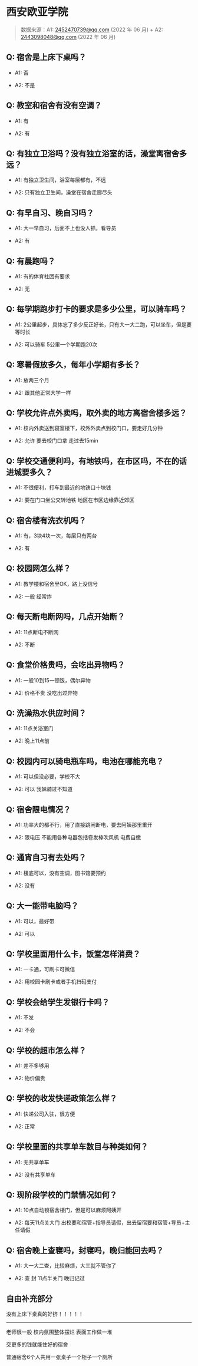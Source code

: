 # 西安欧亚学院

> 数据来源：A1: 2452470739@qq.com (2022 年 06 月) + A2: 2443098048@qq.com (2022 年 06 月)

## Q: 宿舍是上床下桌吗？

- A1: 否

- A2: 不是

## Q: 教室和宿舍有没有空调？

- A1: 有

- A2: 有

## Q: 有独立卫浴吗？没有独立浴室的话，澡堂离宿舍多远？

- A1: 有独立卫生间，浴室每层都有，不远

- A2: 只有独立卫生间，澡堂在宿舍走廊尽头

## Q: 有早自习、晚自习吗？

- A1: 大一早自习，后面不上也没人抓，看导员

- A2: 有

## Q: 有晨跑吗？

- A1: 有的体育社团有要求

- A2: 无

## Q: 每学期跑步打卡的要求是多少公里，可以骑车吗？

- A1: 2公里起步，具体忘了多少反正好长，只有大一大二跑，可以坐车，但是要等时长

- A2: 可以骑车 5公里一个学期跑20次

## Q: 寒暑假放多久，每年小学期有多长？

- A1: 放两三个月

- A2: 跟其他正常大学一样

## Q: 学校允许点外卖吗，取外卖的地方离宿舍楼多远？

- A1: 校内外卖送到寝室楼下，校外外卖点到校门口，要走好几分钟

- A2: 允许 要去校门口拿 走过去15min

## Q: 学校交通便利吗，有地铁吗，在市区吗，不在的话进城要多久？

- A1: 不很便利，打车到最近的地铁口十块钱

- A2: 要在门口坐公交转地铁 地区在市区边缘靠近郊区

## Q: 宿舍楼有洗衣机吗？

- A1: 有，3块4块一次，每层只有两台

- A2: 有

## Q: 校园网怎么样？

- A1: 教学楼和宿舍里OK，路上没信号

- A2: 一般 经常炸

## Q: 每天断电断网吗，几点开始断？

- A1: 11点断电不断网

- A2: 不断

## Q: 食堂价格贵吗，会吃出异物吗？

- A1: 一般10到15一顿饭，偶尔异物

- A2: 价格不贵 没吃出过异物

## Q: 洗澡热水供应时间？

- A1: 11点关浴室门

- A2: 晚上11点前

## Q: 校园内可以骑电瓶车吗，电池在哪能充电？

- A1: 可以但没必要，学校不大

- A2: 可以 我妹骑过不知道

## Q: 宿舍限电情况？

- A1: 功率大的都不行，用了直接跳闸断电，要去阿姨那里重开

- A2: 限电压 不能用各种电器包括卷发棒吹风机 电费自缴

## Q: 通宵自习有去处吗？

- A1: 楼底可以，没有空调，图书馆要预约

- A2: 没有

## Q: 大一能带电脑吗？

- A1: 可以，最好带

- A2: 可以

## Q: 学校里面用什么卡，饭堂怎样消费？

- A1: 一卡通，可刷卡可微信

- A2: 用校园卡刷卡或者手机扫码支付

## Q: 学校会给学生发银行卡吗？

- A1: 不发

- A2: 不会

## Q: 学校的超市怎么样？

- A1: 差不多够用

- A2: 物价偏贵

## Q: 学校的收发快递政策怎么样？

- A1: 快递公司入驻，很方便

- A2: 正常

## Q: 学校里面的共享单车数目与种类如何？

- A1: 无共享单车

- A2: 没有共享单车

## Q: 现阶段学校的门禁情况如何？

- A1: 10点自动锁宿舍楼门，但是可以麻烦阿姨开

- A2: 每天11点关大门 出校要和宿管+指导员请假，出去留宿要和宿管+导员+主任请假

## Q: 宿舍晚上查寝吗，封寝吗，晚归能回去吗？

- A1: 大一大二查，比较麻烦，大三就不管你了

- A2: 查 封 11点半关门 晚归记过

## 自由补充部分

没有上床下桌真的好挤！！！！！

***

老师很一般 校内氛围整体摆烂 表面工作做一堆

交更多的钱就能住好的宿舍

普通宿舍6个人共用一张桌子一个柜子一个厕所